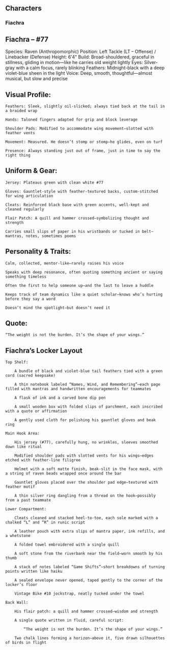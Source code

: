 ## **Characters**

### **Fiachra**
## Fiachra – #77

Species: Raven (Anthropomorphic)
Position: Left Tackle (LT – Offense) / Linebacker (Defense)
Height: 6'4"
Build: Broad-shouldered, graceful in stillness, gliding in motion—like he carries old weight lightly
Eyes: Silver-gray with a calm focus, rarely blinking
Feathers: Midnight-black with a deep violet-blue sheen in the light
Voice: Deep, smooth, thoughtful—almost musical, but slow and precise
## Visual Profile:

    Feathers: Sleek, slightly oil-slicked; always tied back at the tail in a braided wrap

    Hands: Taloned fingers adapted for grip and block leverage

    Shoulder Pads: Modified to accommodate wing movement—slotted with feather vents

    Movement: Measured. He doesn’t stomp or stomp—he glides, even on turf

    Presence: Always standing just out of frame, just in time to say the right thing

## Uniform & Gear:

    Jersey: Plateaus green with clean white #77

    Gloves: Gauntlet-style with feather-textured backs, custom-stitched for wing articulation

    Cleats: Reinforced black base with green accents, well-kept and cleaned regularly

    Flair Patch: A quill and hammer crossed—symbolizing thought and strength

    Carries small slips of paper in his wristbands or tucked in belt—mantras, notes, sometimes poems

## Personality & Traits:

    Calm, collected, mentor-like—rarely raises his voice

    Speaks with deep resonance, often quoting something ancient or saying something timeless

    Often the first to help someone up—and the last to leave a huddle

    Keeps track of team dynamics like a quiet scholar—knows who’s hurting before they say a word

    Doesn’t mind the spotlight—but doesn’t need it

## Quote:

    “The weight is not the burden. It’s the shape of your wings.”

## Fiachra’s Locker Layout

    Top Shelf:

        A bundle of black and violet-blue tail feathers tied with a green cord (sacred keepsake)

        A thin notebook labeled “Names, Wind, and Remembering”—each page filled with mantras and handwritten encouragements for teammates

        A flask of ink and a carved bone dip pen

        A small wooden box with folded slips of parchment, each inscribed with a quote or affirmation

        A gently used cloth for polishing his gauntlet gloves and beak ring

    Main Hook Area:

        His jersey (#77), carefully hung, no wrinkles, sleeves smoothed down like ritual

        Modified shoulder pads with slotted vents for his wings—edges etched with feather-line filigree

        Helmet with a soft matte finish, beak-slit in the face mask, with a string of raven beads wrapped once around the bar

        Gauntlet gloves placed over the shoulder pad edge—textured with feather motif

        A thin silver ring dangling from a thread on the hook—possibly from a past teammate

    Lower Compartment:

        Cleats cleaned and stacked heel-to-toe, each sole marked with a chalked “L” and “R” in runic script

        A leather pouch with extra slips of mantra paper, ink refills, and a whetstone

        A folded towel embroidered with a single quill

        A soft stone from the riverbank near the field—worn smooth by his thumb

        A stack of notes labeled “Game Shifts”—short breakdowns of turning points written like haiku

        A sealed envelope never opened, taped gently to the corner of the locker’s floor

        Vintage Bike #10 jockstrap, neatly tucked under the towel

    Back Wall:

        His flair patch: a quill and hammer crossed—wisdom and strength

        A single quote written in fluid, careful script:

            “The weight is not the burden. It’s the shape of your wings.”

        Two chalk lines forming a horizon—above it, five drawn silhouettes of birds in flight